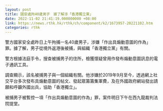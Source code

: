 ```yaml
---
layout: post
title: 國安處拘40歲男子　據了解涉「香港獨立黨」
date: 2022-11-02 21:41:19.000000000 +08:00
link: https://news.rthk.hk/rthk/ch/component/k2/1673957-20221102.htm
categories: rthk
---
```


警方國家安全處昨日上午拘捕一名40歲男子，涉嫌「作出具煽動意圖的作為」罪。據了解，男子從境外返港後被捕，與組織「香港獨立黨」有關。
 
警方根據法庭手令，搜查被捕男子的住所，檢獲懷疑曾用作發布煽動意圖訊息的電子通訊工具。

調查顯示，該名被捕男子與一個組織有關。他涉嫌於2019年9月至今，透過網上社交平台多次發布具煽動意圖的帖文、發起眾籌籌集軍費，及在外國政府網站發出請願和呼籲外國出兵，協助「香港獨立」。
 
被捕男子被暫控一項「作出具煽動意圖的作為」罪，案件明日下午在西九龍裁判法院提堂。
